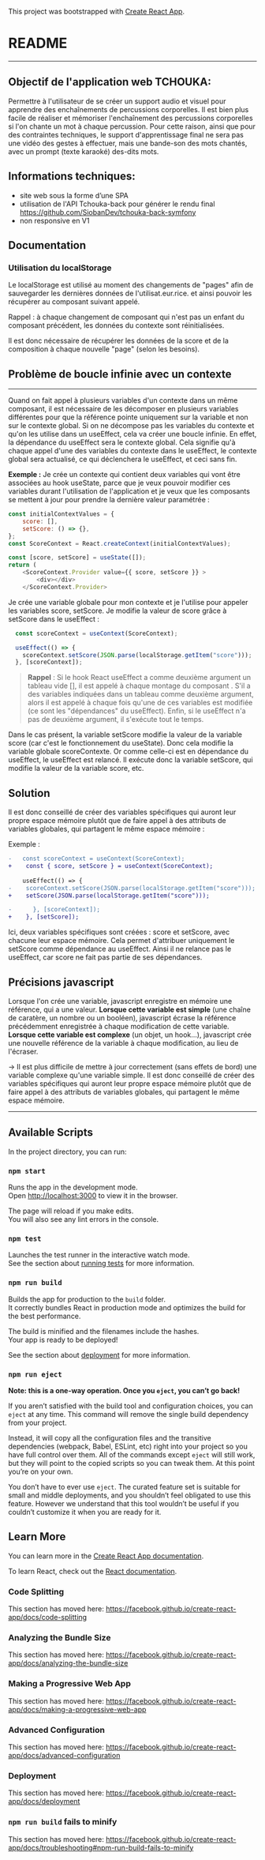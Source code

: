 This project was bootstrapped with [Create React App](https://github.com/facebook/create-react-app).


# README
---
## Objectif de l'application web TCHOUKA:
Permettre à l'utilisateur de se créer un support audio et visuel pour apprendre des enchaînements de  percussions corporelles.
Il est bien plus facile de réaliser et mémoriser l'enchaînement des percussions corporelles si l'on chante un mot à chaque percussion. Pour cette raison, ainsi que pour des contraintes techniques, le support d'apprentissage final ne sera pas une vidéo des gestes à effectuer, mais une bande-son des mots chantés, avec un prompt (texte karaoké) des-dits mots.

## Informations techniques:
- site web sous la forme d’une SPA
- utilisation de l'API Tchouka-back pour générer le rendu final
https://github.com/SiobanDev/tchouka-back-symfony
- non responsive en V1

## Documentation
### Utilisation du localStorage
Le localStorage est utilisé au moment des changements de "pages" afin de sauvegarder les dernières données de l'utilisat.eur.rice. et ainsi pouvoir les récupérer au composant suivant appelé.

Rappel : à chaque changement de composant qui n'est pas un enfant du composant précédent, les données du contexte sont réinitialisées.

Il est donc nécessaire de récupérer les données de la score et de la composition à chaque nouvelle "page" (selon les besoins).


 ## Problème de boucle infinie avec un contexte
 ---
  Quand on fait appel à plusieurs variables d'un contexte dans un même composant, il est nécessaire de les décomposer en plusieurs variables différentes pour que la référence pointe uniquement sur la variable et non sur le contexte global.
  Si on ne décompose pas les variables du contexte et qu'on les utilise dans un useEffect, cela va créer une boucle infinie. En effet, la dépendance du useEffect sera le contexte global.
  Cela signifie qu'à chaque appel d'une des variables du contexte dans le useEffect, le contexte global sera actualisé, ce qui déclenchera le useEffect, et ceci sans fin.
  
  __Exemple :__
  Je crée un contexte qui contient deux variables qui vont être associées au hook useState, parce que je veux pouvoir modifier ces variables durant l'utilisation de l'application et je veux que les composants se mettent à jour pour prendre la dernière valeur paramétrée :
  
  ```javascript
 const initialContextValues = {
      score: [],
      setScore: () => {},
};
const ScoreContext = React.createContext(initialContextValues);
```
  
```javascript
const [score, setScore] = useState([]);
return (
    <ScoreContext.Provider value={{ score, setScore }} >
        <div></div>
    </ScoreContext.Provider>
```
Je crée une variable globale pour mon contexte et je l'utilise pour appeler les variables score, setScore.
Je modifie la valeur de score grâce à setScore dans le useEffect :

```javascript
  const scoreContext = useContext(ScoreContext);

  useEffect(() => {
    scoreContext.setScore(JSON.parse(localStorage.getItem("score")));
  }, [scoreContext]);
```
>__Rappel__ :
Si le hook React useEffect a comme deuxième argument un tableau vide [], il est appelé à chaque montage du composant .
S'il a des variables indiquées dans un tableau comme deuxième argument, alors il est appelé à chaque fois qu'une de ces variables est modifiée (ce sont les "dépendances" du useEffect).
Enfin, si le useEffect n'a pas de deuxième argument, il s'exécute tout le temps.

Dans le cas présent, la variable setScore modifie la valeur de la variable score (car c'est le fonctionnement du useState). Donc cela modifie la variable globale scoreContexte.
Or comme celle-ci est en dépendance du useEffect, le useEffect est relancé. Il exécute donc la variable setScore, qui modifie la valeur de la variable score, etc.

## Solution
Il est donc conseillé de créer des variables spécifiques qui auront leur propre espace mémoire plutôt que de faire appel à des attributs de variables globales, qui partagent le même espace mémoire :

Exemple :
```diff javascript
-   const scoreContext = useContext(ScoreContext);
+    const { score, setScore } = useContext(ScoreContext);
    
    useEffect(() => {
-    scoreContext.setScore(JSON.parse(localStorage.getItem("score")));
+    setScore(JSON.parse(localStorage.getItem("score")));

-      }, [scoreContext]);
+    }, [setScore]);
```
Ici, deux variables spécifiques sont créées : score et setScore, avec chacune leur espace mémoire.
Cela permet d'attribuer uniquement le setScore comme dépendance au useEffect. Ainsi il ne relance pas le useEffect, car score ne fait pas partie de ses dépendances.

## Précisions javascript
Lorsque l'on crée une variable, javascript enregistre en mémoire une référence, qui a une valeur.
__Lorsque cette variable est simple__ (une chaîne de caratère, un nombre ou un booléen), javascript écrase la référence précédemment enregistrée à chaque modification de cette variable.
__Lorsque cette variable est complexe__ (un objet, un hook...), javascript crée une nouvelle référence de la variable à chaque modification, au lieu de l'écraser.

&rarr; Il est plus difficile de mettre à jour correctement (sans effets de bord) une variable complexe qu'une variable simple. Il est donc conseillé de créer des variables spécifiques qui auront leur propre espace mémoire plutôt que de faire appel à des attributs de variables globales, qui partagent le même espace mémoire.

----

## Available Scripts

In the project directory, you can run:

### `npm start`

Runs the app in the development mode.<br />
Open [http://localhost:3000](http://localhost:3000) to view it in the browser.

The page will reload if you make edits.<br />
You will also see any lint errors in the console.

### `npm test`

Launches the test runner in the interactive watch mode.<br />
See the section about [running tests](https://facebook.github.io/create-react-app/docs/running-tests) for more information.

### `npm run build`

Builds the app for production to the `build` folder.<br />
It correctly bundles React in production mode and optimizes the build for the best performance.

The build is minified and the filenames include the hashes.<br />
Your app is ready to be deployed!

See the section about [deployment](https://facebook.github.io/create-react-app/docs/deployment) for more information.

### `npm run eject`

**Note: this is a one-way operation. Once you `eject`, you can’t go back!**

If you aren’t satisfied with the build tool and configuration choices, you can `eject` at any time. This command will remove the single build dependency from your project.

Instead, it will copy all the configuration files and the transitive dependencies (webpack, Babel, ESLint, etc) right into your project so you have full control over them. All of the commands except `eject` will still work, but they will point to the copied scripts so you can tweak them. At this point you’re on your own.

You don’t have to ever use `eject`. The curated feature set is suitable for small and middle deployments, and you shouldn’t feel obligated to use this feature. However we understand that this tool wouldn’t be useful if you couldn’t customize it when you are ready for it.

## Learn More

You can learn more in the [Create React App documentation](https://facebook.github.io/create-react-app/docs/getting-started).

To learn React, check out the [React documentation](https://reactjs.org/).

### Code Splitting

This section has moved here: https://facebook.github.io/create-react-app/docs/code-splitting

### Analyzing the Bundle Size

This section has moved here: https://facebook.github.io/create-react-app/docs/analyzing-the-bundle-size

### Making a Progressive Web App

This section has moved here: https://facebook.github.io/create-react-app/docs/making-a-progressive-web-app

### Advanced Configuration

This section has moved here: https://facebook.github.io/create-react-app/docs/advanced-configuration

### Deployment

This section has moved here: https://facebook.github.io/create-react-app/docs/deployment

### `npm run build` fails to minify

This section has moved here: https://facebook.github.io/create-react-app/docs/troubleshooting#npm-run-build-fails-to-minify
